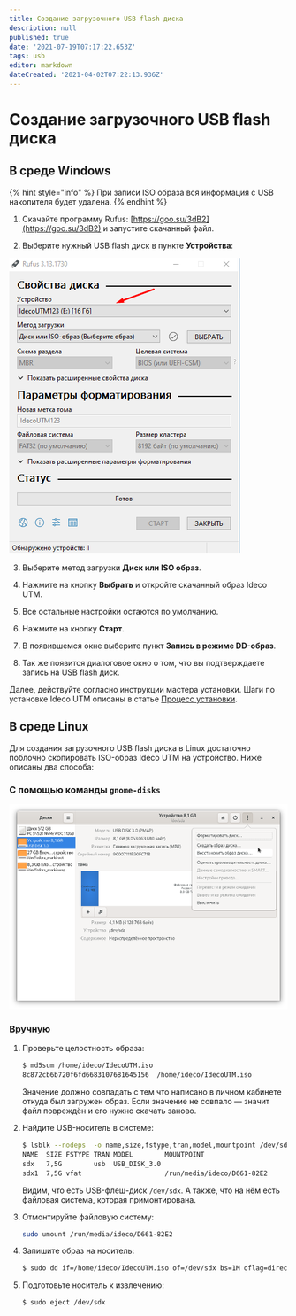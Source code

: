 ```yaml
---
title: Создание загрузочного USB flash диска
description: null
published: true
date: '2021-07-19T07:17:22.653Z'
tags: usb
editor: markdown
dateCreated: '2021-04-02T07:22:13.936Z'
---
```


# Создание загрузочного USB flash диска

## В среде Windows

{% hint style="info" %}
При записи ISO образа вся информация с USB накопителя будет удалена. 
{% endhint %}

1. Скачайте программу Rufus: [https://goo.su/3dB2](https://goo.su/3dB2) и запустите скачанный файл.

2. Выберите нужный USB flash диск в пункте **Устройства**:

![](../.gitbook/assets/screenshot_1.png)

3. Выберите метод загрузки **Диск или ISO образ**.

4. Нажмите на кнопку **Выбрать** и откройте скачанный образ Ideco UTM.

5. Все остальные настройки остаются по умолчанию.

6. Нажмите на кнопку **Старт**.

7. В появившемся окне выберите пункт **Запись в режиме DD-образ**.

8. Так же появится диалоговое окно о том, что вы подтверждаете запись на USB flash диск.

Далее, действуйте согласно инструкции мастера установки. Шаги по установке Ideco UTM описаны в статье [Процесс установки](installation-process.md).

## В среде Linux

Для создания загрузочного USB flash диска в Linux достаточно поблочно скопировать ISO-образ Ideco UTM на устройство. Ниже описаны два способа:

### С помощью  команды `gnome-disks`

![](../.gitbook/assets/gnome-disks3.png)

### Вручную

1. Проверьте целостность образа:

   ```bash
   $ md5sum /home/ideco/IdecoUTM.iso
   8c872cb6b720f6fd6683107681645156  /home/ideco/IdecoUTM.iso
   ```

   Значение должно совпадать с тем что написано в личном кабинете откуда был загружен образ. Если значение не совпало — значит файл повреждён и его нужно скачать заново.

2. Найдите USB-носитель в системе:

   ```bash
   $ lsblk --nodeps  -o name,size,fstype,tran,model,mountpoint /dev/sd*
   NAME  SIZE FSTYPE TRAN MODEL        MOUNTPOINT
   sdx   7,5G        usb  USB_DISK_3.0 
   sdx1  7,5G vfat                     /run/media/ideco/D661-82E2
   ```

   Видим, что есть USB-флеш-диск `/dev/sdx`. А также, что на нём есть файловая система, которая примонтирована.

3. Отмонтируйте файловую систему:

   ```bash
   sudo umount /run/media/ideco/D661-82E2
   ```

4. Запишите образ на носитель:

   ```bash
   $ sudo dd if=/home/ideco/IdecoUTM.iso of=/dev/sdx bs=1M oflag=direct status=progress
   ```

5. Подготовьте носитель к извлечению:

   ```text
   $ sudo eject /dev/sdx
   ```

